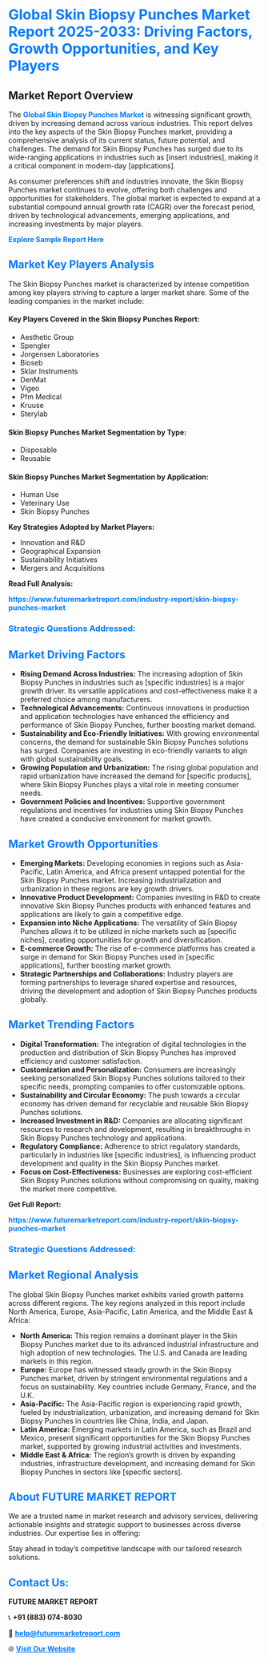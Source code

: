 <h1 style="color: #007BFF;">Global Skin Biopsy Punches Market Report 2025-2033: Driving Factors, Growth Opportunities, and Key Players</h1>

<section id="overview">
<h2>Market Report Overview</h2>
<p>The <a href="https://www.futuremarketreport.com/industry-report/skin-biopsy-punches-market" style="color: #007BFF; text-decoration: none;"><strong>Global Skin Biopsy Punches Market</strong></a> is witnessing significant growth, driven by increasing demand across various industries. This report delves into the key aspects of the Skin Biopsy Punches market, providing a comprehensive analysis of its current status, future potential, and challenges. The demand for Skin Biopsy Punches has surged due to its wide-ranging applications in industries such as [insert industries], making it a critical component in modern-day [applications].</p>
<p>As consumer preferences shift and industries innovate, the Skin Biopsy Punches market continues to evolve, offering both challenges and opportunities for stakeholders. The global market is expected to expand at a substantial compound annual growth rate (CAGR) over the forecast period, driven by technological advancements, emerging applications, and increasing investments by major players.</p>
</section>

<section id="overview">
<p><a href="https://www.futuremarketreport.com/request-sample/reportId=125435" style="color: #007BFF; text-decoration: none;"><strong>Explore Sample Report Here</strong></a></p>
</section>

<section id="key-players">
<h2 style="color: #007BFF;">Market Key Players Analysis</h2>
<p>The Skin Biopsy Punches market is characterized by intense competition among key players striving to capture a larger market share. Some of the leading companies in the market include:</p>
<h4>Key Players Covered in the Skin Biopsy Punches Report:</h4>
<ul><li>Aesthetic Group</li><li>Spengler</li><li>Jorgensen Laboratories</li><li>Bioseb</li><li>Sklar Instruments</li><li>DenMat</li><li>Vigeo</li><li>Pfm Medical</li><li>Kruuse</li><li>Sterylab</li></ul>
<h4>Skin Biopsy Punches Market Segmentation by Type:</h4>
<ul><li>Disposable</li><li>Reusable</li></ul>

<h4>Skin Biopsy Punches Market Segmentation by Application:</h4>
<ul><li>Human Use</li><li>Veterinary Use</li><li>Skin Biopsy Punches</li></ul>
<p><strong>Key Strategies Adopted by Market Players:</strong></p>
<ul>
<li>Innovation and R&D</li>
<li>Geographical Expansion</li>
<li>Sustainability Initiatives</li>
<li>Mergers and Acquisitions</li>
</ul>
</section>

<section>
<p><strong>Read Full Analysis: </strong></p><a href="https://www.futuremarketreport.com/industry-report/skin-biopsy-punches-market" style="color: #007BFF; text-decoration: none;"><strong>https://www.futuremarketreport.com/industry-report/skin-biopsy-punches-market</strong></a>
<h3 style="color: #007BFF;">Strategic Questions Addressed:</h3>
</section>

<section id="driving-factors">
<h2 style="color: #007BFF;">Market Driving Factors</h2>
<ul>
<li><strong>Rising Demand Across Industries:</strong> The increasing adoption of Skin Biopsy Punches in industries such as [specific industries] is a major growth driver. Its versatile applications and cost-effectiveness make it a preferred choice among manufacturers.</li>
<li><strong>Technological Advancements:</strong> Continuous innovations in production and application technologies have enhanced the efficiency and performance of Skin Biopsy Punches, further boosting market demand.</li>
<li><strong>Sustainability and Eco-Friendly Initiatives:</strong> With growing environmental concerns, the demand for sustainable Skin Biopsy Punches solutions has surged. Companies are investing in eco-friendly variants to align with global sustainability goals.</li>
<li><strong>Growing Population and Urbanization:</strong> The rising global population and rapid urbanization have increased the demand for [specific products], where Skin Biopsy Punches plays a vital role in meeting consumer needs.</li>
<li><strong>Government Policies and Incentives:</strong> Supportive government regulations and incentives for industries using Skin Biopsy Punches have created a conducive environment for market growth.</li>
</ul>
</section>

<section id="growth-opportunities">
<h2 style="color: #007BFF;">Market Growth Opportunities</h2>
<ul>
<li><strong>Emerging Markets:</strong> Developing economies in regions such as Asia-Pacific, Latin America, and Africa present untapped potential for the Skin Biopsy Punches market. Increasing industrialization and urbanization in these regions are key growth drivers.</li>
<li><strong>Innovative Product Development:</strong> Companies investing in R&D to create innovative Skin Biopsy Punches products with enhanced features and applications are likely to gain a competitive edge.</li>
<li><strong>Expansion into Niche Applications:</strong> The versatility of Skin Biopsy Punches allows it to be utilized in niche markets such as [specific niches], creating opportunities for growth and diversification.</li>
<li><strong>E-commerce Growth:</strong> The rise of e-commerce platforms has created a surge in demand for Skin Biopsy Punches used in [specific applications], further boosting market growth.</li>
<li><strong>Strategic Partnerships and Collaborations:</strong> Industry players are forming partnerships to leverage shared expertise and resources, driving the development and adoption of Skin Biopsy Punches products globally.</li>
</ul>
</section>

<section id="trending-factors">
<h2 style="color: #007BFF;">Market Trending Factors</h2>
<ul>
<li><strong>Digital Transformation:</strong> The integration of digital technologies in the production and distribution of Skin Biopsy Punches has improved efficiency and customer satisfaction.</li>
<li><strong>Customization and Personalization:</strong> Consumers are increasingly seeking personalized Skin Biopsy Punches solutions tailored to their specific needs, prompting companies to offer customizable options.</li>
<li><strong>Sustainability and Circular Economy:</strong> The push towards a circular economy has driven demand for recyclable and reusable Skin Biopsy Punches solutions.</li>
<li><strong>Increased Investment in R&D:</strong> Companies are allocating significant resources to research and development, resulting in breakthroughs in Skin Biopsy Punches technology and applications.</li>
<li><strong>Regulatory Compliance:</strong> Adherence to strict regulatory standards, particularly in industries like [specific industries], is influencing product development and quality in the Skin Biopsy Punches market.</li>
<li><strong>Focus on Cost-Effectiveness:</strong> Businesses are exploring cost-efficient Skin Biopsy Punches solutions without compromising on quality, making the market more competitive.</li>
</ul>
</section>

<section>
<p><strong>Get Full Report: </strong></p><a href="https://www.futuremarketreport.com/industry-report/skin-biopsy-punches-market" style="color: #007BFF; text-decoration: none;"><strong>https://www.futuremarketreport.com/industry-report/skin-biopsy-punches-market</strong></a>
<h3 style="color: #007BFF;">Strategic Questions Addressed:</h3>
</section>


<section id="regional-analysis">
<h2 style="color: #007BFF;">Market Regional Analysis</h2>
<p>The global Skin Biopsy Punches market exhibits varied growth patterns across different regions. The key regions analyzed in this report include North America, Europe, Asia-Pacific, Latin America, and the Middle East & Africa:</p>
<ul>
<li><strong>North America:</strong> This region remains a dominant player in the Skin Biopsy Punches market due to its advanced industrial infrastructure and high adoption of new technologies. The U.S. and Canada are leading markets in this region.</li>
<li><strong>Europe:</strong> Europe has witnessed steady growth in the Skin Biopsy Punches market, driven by stringent environmental regulations and a focus on sustainability. Key countries include Germany, France, and the U.K.</li>
<li><strong>Asia-Pacific:</strong> The Asia-Pacific region is experiencing rapid growth, fueled by industrialization, urbanization, and increasing demand for Skin Biopsy Punches in countries like China, India, and Japan.</li>
<li><strong>Latin America:</strong> Emerging markets in Latin America, such as Brazil and Mexico, present significant opportunities for the Skin Biopsy Punches market, supported by growing industrial activities and investments.</li>
<li><strong>Middle East & Africa:</strong> The region’s growth is driven by expanding industries, infrastructure development, and increasing demand for Skin Biopsy Punches in sectors like [specific sectors].</li>
</ul>
</section>

<footer>
<h2 style="color: #007BFF;">About FUTURE MARKET REPORT</h2>
<p>We are a trusted name in market research and advisory services, delivering actionable insights and strategic support to businesses across diverse industries. Our expertise lies in offering:</p>

<p>Stay ahead in today’s competitive landscape with our tailored research solutions.</p>

<h2 style="color: #007BFF;">Contact Us:</h2>
<p><strong>FUTURE MARKET REPORT</strong></p>
<p>📞 <strong>+91 (883) 074-8030</strong></p>
<p>📧 <strong><a href="mailto:help@futuremarketreport.com" style="color: #007BFF;">help@futuremarketreport.com</a></strong></p>
<p>🌐 <strong><a href="https://www.futuremarketreport.com/" style="color: #007BFF;">Visit Our Website</a></strong></p>
</footer>